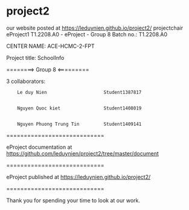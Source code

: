 # project2
our website posted at https://leduynien.github.io/project2/
   projectchair
eProject1 T1.2208.A0 - eProject - Group 8 Batch no.: T1.2208.A0

CENTER NAME: ACE-HCMC-2-FPT

Project title: SchoolInfo

========> Group 8 <=========

3 collaborators:

        Le duy Nien                     Student1387817


        Nguyen Quoc kiet	            Student1408019


        Nguyen Phuong Trung Tin	        Student1409141

============================

eProject documentation at https://github.com/leduynien/project2/tree/master/document

============================

eProject published at https://leduynien.github.io/project2/

============================

Thank you for spending your time to look at our work.